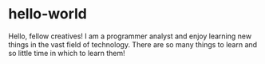 # hello-world

Hello, fellow creatives!
I am a programmer analyst and enjoy learning new things in the vast field of technology.
There are so many things to learn and so little time in which to learn them!
